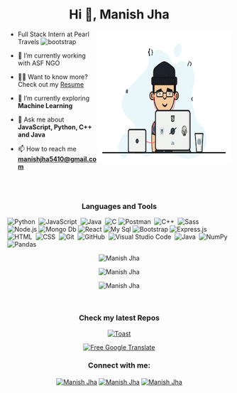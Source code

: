 <h1 align="center">Hi 👋, Manish Jha</h1>
<img align="right" width="300" height="300" src="https://github.com/manishjha5410/manishjha5410/blob/main/sample/coder.gif"/>

- <p>Full Stack Intern at Pearl Travels <img src="http://travel.blog.pearltravels.in/wp-content/uploads/2021/04/new__icon-removebg-preview.png" alt="bootstrap" width="50" height="50"/></p>

- 🔭 I’m currently working with ASF NGO

- 👨‍💻 Want to know more? Check out my [Resume](https://drive.google.com/file/d/1czwNJ9F55F4-b1yvM_WMLfg9mdt7IXWB/view?usp=drivesdk)

- 🌱 I’m currently exploring **Machine Learning**

- 💬 Ask me about **JavaScript, Python, C++ and Java**

- 📫 How to reach me **manishjha5410@gmail.com**

<br>
<br>
<h3 align="center">Languages and Tools</h3>

<!--![TCP/IP](https://img.shields.io/badge/-TCP%2FIP-000?&logo=Cisco)-->
![Python](https://img.shields.io/badge/-Python-05122A?style=flat&logo=python)&nbsp;
![JavaScript](https://img.shields.io/badge/-JavaScript-05122A?style=flat&logo=javascript)&nbsp;
![Java](https://img.shields.io/badge/-Java-05122A?style=flat&logo=Java&logoColor=FFA518)&nbsp;
![C](https://img.shields.io/badge/-C-05122A?style=flat&logo=C&logoColor=A8B9CC)
![Postman](https://img.shields.io/badge/-Postman-05122A?style=flat&logo=postman)&nbsp;
![C++](https://img.shields.io/badge/-C++-05122A?style=flat&logo=C%2B%2B&logoColor=00599C)&nbsp;
![Sass](https://img.shields.io/badge/-Sass-05122A?style=flat&logo=Sass)&nbsp;
![Node.js](https://img.shields.io/badge/-Node.js-000?&logo=node.js)
![Mongo Db](https://img.shields.io/badge/-Mongo%20Db-05122A?style=flat&logo=mongodb)
![React](https://img.shields.io/badge/-React-000?&logo=React)
![My Sql](https://img.shields.io/badge/-My%20Sql-05122A?style=flat&logo=Mysql)
![Bootstrap](https://img.shields.io/badge/-Bootstrap-05122A?style=flat&logo=bootstrap&logoColor=563D7C)
![Express.js](https://img.shields.io/badge/-Express.js-05122A?style=flat&logo=express)
![HTML](https://img.shields.io/badge/-HTML-05122A?style=flat&logo=HTML5)&nbsp;
![CSS](https://img.shields.io/badge/-CSS-05122A?style=flat&logo=CSS3&logoColor=1572B6)&nbsp;
![Git](https://img.shields.io/badge/-Git-05122A?style=flat&logo=git)&nbsp;
![GitHub](https://img.shields.io/badge/-GitHub-05122A?style=flat&logo=github)&nbsp;
![Visual Studio Code](https://img.shields.io/badge/-Visual%20Studio%20Code-05122A?style=flat&logo=visual-studio-code&logoColor=007ACC)&nbsp;
![Java](https://img.shields.io/badge/Java%20-%23150458.svg?&style=flat&logo=Java&logoColor=white)&nbsp;
![NumPy](https://img.shields.io/badge/numpy%20-%23013243.svg?&style=flat&logo=numpy&logoColor=white)&nbsp;
![Pandas](https://img.shields.io/badge/pandas%20-%23150458.svg?&style=flat&logo=pandas&logoColor=white)&nbsp;


<p align="center">
   <img src="https://github-readme-stats.vercel.app/api?username=manishjha5410&theme=tokyonight" alt="Manish Jha" />
</p>

<p align="center">
    <img src="https://github-readme-streak-stats.herokuapp.com/?user=manishjha5410&theme=onedark" alt="Manish Jha" /> 
</p>

<p align="center">
   <img src="https://github-readme-stats.vercel.app/api/top-langs/?username=manishjha5410&count_private=true&hide=stars&show_icons=true&theme=vision-friendly-dark&include_all_commits=false" alt="Manish Jha" />
</p>
<br>

<h3 align="center">Check my latest Repos</h3>
<p align="center">
   <a href="https://github.com/manishjha5410/toast" target="_blank">
   <img src="https://github-readme-stats.vercel.app/api/pin/?username=manishjha5410&repo=toast&show_owner=true&theme=midnight-purple" alt="Toast" />
   </a>
</p>
<p align="center">
   <a href="https://github.com/manishjha5410/Free-Google-Translate" target="_blank">
   <img src="https://github-readme-stats.vercel.app/api/pin/?username=manishjha5410&repo=Free-Google-Translate&show_owner=true&theme=synthwave" alt="Free Google Translate" />
   </a>
</p>


<h3 align="center">Connect with me:</h3>
<p align="center">
<a href="https://www.codechef.com/users/manishjha123" target="blank"><img align="center" src="https://cdn.jsdelivr.net/npm/simple-icons@3.0.1/icons/codechef.svg" alt="Manish Jha" height="30" width="40" /></a>
<a href="https://www.linkedin.com/in/manish-jha-770808204/" target="blank"><img align="center" src="https://cdn.jsdelivr.net/npm/simple-icons@3.0.1/icons/linkedin.svg" alt="Manish Jha" height="30" width="40" /></a>
<a href="https://www.hackerrank.com/hacker_manishjha" target="blank"><img align="center" src="https://cdn.jsdelivr.net/npm/simple-icons@3.0.1/icons/hackerrank.svg" alt="Manish Jha" height="30" width="40" /></a>
</p>



<!--
**PatkarAditya22/PatkarAditya22** is a ✨ _special_ ✨ repository because its `README.md` (this file) appears on your GitHub profile.

Here are some ideas to get you started:

- 🔭 I’m currently working on ...
- 🌱 I’m currently learning ...
- 👯 I’m looking to collaborate on ...
- 🤔 I’m looking for help with ...
- 💬 Ask me about ...
- 📫 How to reach me: ...
- 😄 Pronouns: ...
- ⚡ Fun fact: ...
-->

